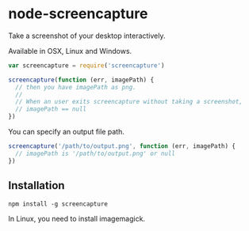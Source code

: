 # node-screencapture
Take a screenshot of your desktop interactively.

Available in OSX, Linux and Windows.

``` javascript
var screencapture = require('screencapture')

screencapture(function (err, imagePath) {
  // then you have imagePath as png.
  //
  // When an user exits screencapture without taking a screenshot,
  // imagePath == null
})
```

You can specify an output file path.
``` javascript
screencapture('/path/to/output.png', function (err, imagePath) {
  // imagePath is '/path/to/output.png' or null
})
```

## Installation
```
npm install -g screencapture
```

In Linux, you need to install imagemagick.
